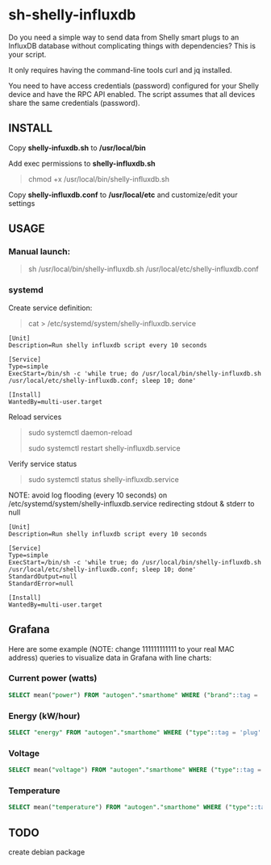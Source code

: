 # sh-shelly-influxdb

Do you need a simple way to send data from Shelly smart plugs to an InfluxDB database without complicating things with dependencies? This is your script.

It only requires having the command-line tools curl and jq installed.

You need to have access credentials (password) configured for your Shelly device and have the RPC API enabled. The script assumes that all devices share the same credentials (password).

## INSTALL

Copy **shelly-infuxdb.sh** to **/usr/local/bin**

Add exec permissions to **shelly-influxdb.sh**

> chmod +x /usr/local/bin/shelly-influxdb.sh

Copy **shelly-influxdb.conf** to **/usr/local/etc** and customize/edit your settings

## USAGE

### Manual launch:

> sh /usr/local/bin/shelly-influxdb.sh /usr/local/etc/shelly-influxdb.conf

### systemd

Create service definition:

> cat > /etc/systemd/system/shelly-influxdb.service

```
[Unit]
Description=Run shelly influxdb script every 10 seconds

[Service]
Type=simple
ExecStart=/bin/sh -c 'while true; do /usr/local/bin/shelly-influxdb.sh /usr/local/etc/shelly-influxdb.conf; sleep 10; done'

[Install]
WantedBy=multi-user.target
```

Reload services

> sudo systemctl daemon-reload
>
> sudo systemctl restart shelly-influxdb.service

Verify service status

> sudo systemctl status shelly-influxdb.service

NOTE: avoid log flooding (every 10 seconds) on /etc/systemd/system/shelly-influxdb.service redirecting stdout & stderr to null

```
[Unit]
Description=Run shelly influxdb script every 10 seconds

[Service]
Type=simple
ExecStart=/bin/sh -c 'while true; do /usr/local/bin/shelly-influxdb.sh /usr/local/etc/shelly-influxdb.conf; sleep 10; done'
StandardOutput=null
StandardError=null

[Install]
WantedBy=multi-user.target
```

## Grafana

Here are some example (NOTE: change 111111111111 to your real MAC address) queries to visualize data in Grafana with line charts:

### Current power (watts)

```SQL
SELECT mean("power") FROM "autogen"."smarthome" WHERE ("brand"::tag = 'Shelly' AND "type"::tag = 'plug' AND "mac"::tag = '111111111111') AND $timeFilter GROUP BY time($__interval) fill(none)
```

### Energy (kW/hour)

```SQL
SELECT "energy" FROM "autogen"."smarthome" WHERE ("type"::tag = 'plug' AND "brand"::tag = 'Shelly' AND "mac"::tag = '111111111111') AND $timeFilter
```

### Voltage

```SQL
SELECT mean("voltage") FROM "autogen"."smarthome" WHERE ("type"::tag = 'plug' AND "brand"::tag = 'Shelly' AND "mac"::tag = '111111111111') AND $timeFilter GROUP BY time($__interval) fill(none)
```

### Temperature

```SQL
SELECT mean("temperature") FROM "autogen"."smarthome" WHERE ("type"::tag = 'plug' AND "brand"::tag = 'Shelly' AND "mac"::tag = '111111111111') AND $timeFilter GROUP BY time($__interval) fill(none)
```

## TODO

create debian package
